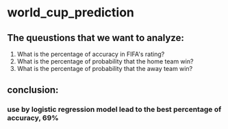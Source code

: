 # world_cup_prediction

## The queustions that we want to analyze:

1) What is the percentage of accuracy in FIFA's rating?
2) What is the percentage of probability that the home team win?
3) What is the percentage of probability that the away team win?

## conclusion:
### use by logistic regression model lead to the best percentage of accuracy, 69%
